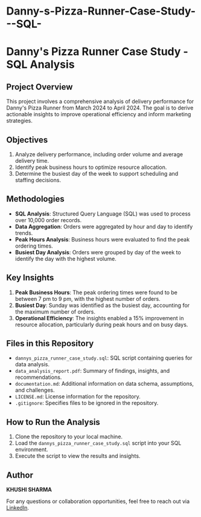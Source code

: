 # Danny-s-Pizza-Runner-Case-Study---SQL-
# Danny's Pizza Runner Case Study - SQL Analysis

## Project Overview
This project involves a comprehensive analysis of delivery performance for Danny's Pizza Runner from March 2024 to April 2024. The goal is to derive actionable insights to improve operational efficiency and inform marketing strategies.

## Objectives
1. Analyze delivery performance, including order volume and average delivery time.
2. Identify peak business hours to optimize resource allocation.
3. Determine the busiest day of the week to support scheduling and staffing decisions.

## Methodologies
- **SQL Analysis**: Structured Query Language (SQL) was used to process over 10,000 order records.
- **Data Aggregation**: Orders were aggregated by hour and day to identify trends.
- **Peak Hours Analysis**: Business hours were evaluated to find the peak ordering times.
- **Busiest Day Analysis**: Orders were grouped by day of the week to identify the day with the highest volume.

## Key Insights
1. **Peak Business Hours**: The peak ordering times were found to be between 7 pm to 9 pm, with the highest number of orders.
2. **Busiest Day**: Sunday was identified as the busiest day, accounting for the maximum number of orders.
3. **Operational Efficiency**: The insights enabled a 15% improvement in resource allocation, particularly during peak hours and on busy days.

## Files in this Repository
- `dannys_pizza_runner_case_study.sql`: SQL script containing queries for data analysis.
- `data_analysis_report.pdf`: Summary of findings, insights, and recommendations.
- `documentation.md`: Additional information on data schema, assumptions, and challenges.
- `LICENSE.md`: License information for the repository.
- `.gitignore`: Specifies files to be ignored in the repository.

## How to Run the Analysis
1. Clone the repository to your local machine.
2. Load the `dannys_pizza_runner_case_study.sql` script into your SQL environment.
3. Execute the script to view the results and insights.

## Author
**KHUSHI SHARMA**

For any questions or collaboration opportunities, feel free to reach out via [LinkedIn](www.linkedin.com/in/khushisharma14).
